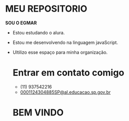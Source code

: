 # MEU REPOSITORIO
**SOU O EGMAR**

- Estou estudando o alura.
- Estou me desenvolvendo na linguagem javaScript.
- Ultilizo esse espaço para minha organização.

  # Entrar em contato comigo

  - (11) 937542216
  - 0001124304885SP@al.educacao.sp.gov.br
 
  # BEM VINDO
